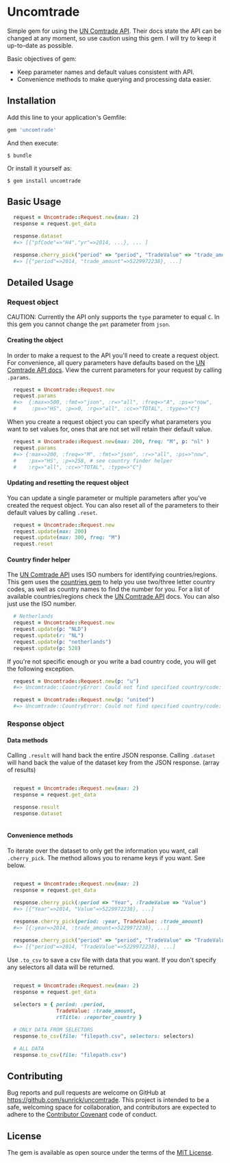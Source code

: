 # Uncomtrade

Simple gem for using the [UN Comtrade API][comtrade]. Their docs state the API can be changed at any moment, so use caution using this gem. I will try to keep it up-to-date as possible.

Basic objectives of gem:
* Keep parameter names and default values consistent with API.
* Convenience methods to make querying and processing data easier.

## Installation

Add this line to your application's Gemfile:

```ruby
gem 'uncomtrade'
```

And then execute:

    $ bundle

Or install it yourself as:

    $ gem install uncomtrade

## Basic Usage

```ruby
  request = Uncomtrade::Request.new(max: 2)
  response = request.get_data

  response.dataset
  #=> [{"pfCode"=>"H4","yr"=>2014, ...}, ... ]

  response.cherry_pick("period" => "period", "TradeValue" => "trade_amount")
  #=> [{"period"=>2014, "trade_amount"=>5229972238}, ...]
```

## Detailed Usage

### Request object

CAUTION: Currently the API only supports the `type` parameter to equal `C`. In this gem you cannot change the `pmt` parameter from `json`.

#### Creating the object

In order to make a request to the API you'll need to create a request object. For convenience, all query parameters have defaults based on the [UN Comtrade API docs][comtrade]. View the current parameters for your request by calling `.params`.

```ruby
  request = Uncomtrade::Request.new
  request.params
  #=>  {:max=>500, :fmt=>"json", :r=>"all", :freq=>"A", :ps=>"now",
  #     :px=>"HS", :p=>0, :rg=>"all", :cc=>"TOTAL", :type=>"C"}
```

When you create a request object you can specify what parameters you want to set values for, ones that are not set will retain their default value.

```ruby
  request = Uncomtrade::Request.new(max: 200, freq: "M", p: "nl" )
  request.params
  #=> {:max=>200, :freq=>"M", :fmt=>"json", :r=>"all", :ps=>"now",
  #    :px=>"HS", :p=>258, # see country finder helper
  #    :rg=>"all", :cc=>"TOTAL", :type=>"C"}
```

#### Updating and resetting the request object

You can update a single parameter or multiple parameters after you've created the request object. You can also reset all of the parameters to their default values by calling `.reset`.

```ruby
  request = Uncomtrade::Request.new
  request.update(max: 200)
  request.update(max: 300, freq: "M")
  request.reset
```

#### Country finder helper

The [UN Comtrade API][comtrade] uses ISO numbers for identifying countries/regions. This gem uses the [countries gem][countries] to help you use two/three letter country codes, as well as country names to find the number for you. For a list of available countries/regions check the [UN Comtrade API][comtrade] docs. You can also just use the ISO number.

```ruby
  # Netherlands
  request = Uncomtrade::Request.new
  request.update(p: "NLD")
  request.update(r: "NL")
  request.update(p: "netherlands")
  request.update(p: 528)
```

If you're not specific enough or you write a bad country code, you will get the following exception.

```ruby
  request = Uncomtrade::Request.new(p: "u")
  #=> Uncomtrade::CountryError: Could not find specified country/code: u

  request = Uncomtrade::Request.new(p: "united")
  #=> Uncomtrade::CountryError: Could not find specified country/code: united
```

### Response object

#### Data methods

Calling `.result` will hand back the entire JSON response.
Calling `.dataset` will hand back the value of the dataset key from the JSON response. (array of results)

```ruby

  request = Uncomtrade::Request.new(max: 2)
  response = request.get_data

  response.result
  response.dataset
  
```

#### Convenience methods

To iterate over the dataset to only get the information you want, call `.cherry_pick`. The method allows you to rename keys if you want. See below.

```ruby

  request = Uncomtrade::Request.new(max: 2)
  response = request.get_data
  
  response.cherry_pick(:period => "Year", :TradeValue => "Value")
  #=> [{"Year"=>2014, "Value"=>5229972238}, ...]

  response.cherry_pick(period: :year, TradeValue: :trade_amount)
  #=> [{:year=>2014, :trade_amount=>5229972238}, ...]

  response.cherry_pick("period" => "period", "TradeValue" => "TradeValue")
  #=> [{"period"=>2014, "TradeValue"=>5229972238}, ...]

```

Use `.to_csv` to save a csv file with data that you want. If you don't specify any selectors all data will be returned.

```ruby

  request = Uncomtrade::Request.new(max: 2)
  response = request.get_data
  
  selectors = { period: :period, 
                TradeValue: :trade_amount, 
                rtTitle: :reporter_country }

  # ONLY DATA FROM SELECTORS
  response.to_csv(file: "filepath.csv", selectors: selectors)

  # ALL DATA
  response.to_csv(file: "filepath.csv")

```


## Contributing

Bug reports and pull requests are welcome on GitHub at https://github.com/sunrick/uncomtrade. This project is intended to be a safe, welcoming space for collaboration, and contributors are expected to adhere to the [Contributor Covenant](contributor-covenant.org) code of conduct.


## License

The gem is available as open source under the terms of the [MIT License](http://opensource.org/licenses/MIT).


[comtrade]: http://comtrade.un.org/data/doc/api/
[countries]: https://github.com/hexorx/countries